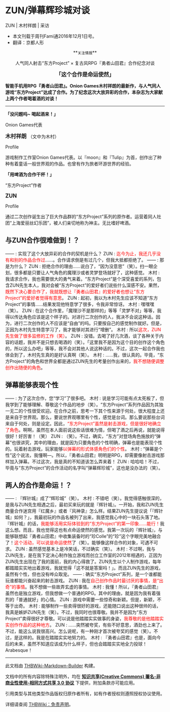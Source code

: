 # ZUN/弹幕辉珍城对谈

<!-- source html: G:\repos\THBWiki-Markdown-Builder\THBWikiMarkdown\Temp\main\7\78\ns0%3AZUN%2F%E5%BC%B9%E5%B9%95%E8%BE%89%E7%8F%8D%E5%9F%8E%E5%AF%B9%E8%B0%88.html -->

ZUN | 木村祥朗 | 采访

- 本文刊载于周刊Fami通2016年12月1日号。
- 翻译：京都人形


<center> **<small>关注情报</small>**   

  
人气同人射击“东方Project” × 复古风RPG『勇者山田君』合作纪念对谈  

<big> **「这个合作是命运使然」** </big>  

  

</center>

  
 **智能手机用RPG『勇者山田君』。Onion Games木村祥朗的最新作，与人气同人游戏“东方Project”达成了合作。为了纪念这次大放异彩的合作，本杂志为大家献上两个作者喝着酒的对谈！** 
  

  

___

  
 **「没问题吗~ 喝起酒来！」**   

Onion Games代表  

<big> **木村祥朗** </big>（文中为木村）  

Profile  

游戏制作工作室Onion Games代表。以『moon』和『Tulip』为首，创作出了种种有着童话一般世界观的作品。也曾有作为旅者环游世界的经验。  

  
  
  

 **「用啤酒为合作干杯！」**   

“东方Project”作者  

<big> **ZUN** </big>  

Profile  

通过二次创作诞生出了巨大作品群的“东方Project”系列的原作者。运营着同人社团“上海爱丽丝幻乐团”，被人们亲切地称为神主。无比嗜好啤酒。  

  

## 与ZUN合作很难做到！？
——
: 实现了这个大放异彩的合作的契机是什么？
ZUN
: <font color="#FF0000">迄今为止，我还几乎没有和别的作品合作过</font>……。合作请求倒是有过几个，但我大抵都拒绝了。
——
: 那是为什么？
ZUN
: 拒绝合作的理由……说白了，“因为没意思”（笑）。扫一眼企划，很多都是只要让人气角色的魔理沙或者灵梦登场就好了，这种感觉。
木村
: 我请求合作，我也需要很大的勇气来着。“东方Project”是个深受喜爱的系列，包含ZUN先生本人，我对会被“东方Project”的爱好者们说些什么深感不安。果然，<font color="#FF0000">既然下决心要合作了，我就既想让『勇者山田君』的爱好者也想让“东方Project”的爱好者觉得有意思</font>。
ZUN
: 起初，我以为木村先生应该不知道“东方Project”的事情……结果发现他特意学了很多，令我非常惊讶。
木村
: 嘿嘿嘿（笑）。
ZUN
: 在这个合作里，「魔理沙不是那样的」等等「灵梦不对」等等，我得以传达角色应该是这个样子的。对进行二次创作的人，我决不会说这种话。因为，进行二次创作的人不应该是“自由”的吗。只要按自己的感觉制作就好。但是，正因为木村先生特意学习了，我才能够对其进行“增删”。
木村
: 所以<font color="#FF0000">这次，ZUN先生做了很多监修的工作（笑）</font>。
ZUN
: 没错。去喝了好几次酒，谈了各种关于内容的话题，我并不是只想去喝酒的（笑）。「这里我不是因为这个目的创作这个角色的，所以这么办吧」等等，我不会对其他人说这种话的。不过，这次一起合作我也体会到了，木村先生真的是好认真啊（笑）。
木村
: ……我，很认真的。毕竟，“东方Project”的角色和世界全都是通过ZUN先生的考量创作出来的，<font color="#FF0000">我不想随便调整创作出随便的角色</font>。

## 弹幕能够表现个性
——
: 为了这次合作，您“学习”了很多吧。
木村
: 说是学习可能有点太死板了，但我学到了能够理解、尊敬这个作品的地步（笑）。“东方Project”系列作品因为其独一无二的个性很受欢迎。在合作之前，思考一下其个性来源于何处，很大程度上还是来自于世界观。那么，要说世界观哪里有个性，感觉是台词。那么要说那些台词来自于何处，则是设定。因此，<font color="#FF0000">“东方Project”虽然是射击游戏，但是很好地确立了角色</font>。啊啊，虽然在本人面前说这些话很难为情，但喝了酒之后再说，就能说得很好！好厉害！（笑）
ZUN
: （笑）。不过，确实，“东方”对登场角色施放的“弹幕”也很讲究，其中的理由，就是因为只要角色的个性明确，弹幕也是能表现个性的。玩着射击游戏，玩家能够<font color="#FF0000">以弹幕的形式体感角色们的个性</font>。
木村
: “弹幕是个性”这个说法，我懂啊—。所以，『勇者山田君』明明是RPG，却需要像射击游戏那样加入弹幕。不过这次，我是真的不知道该怎么弄来着！
ZUN
: 哈哈哈！不过，毕竟与“东方Project”的合作活动的名字叫“弹幕辉珍城”，这也是没办法的（笑）。

## 两人的合作是命运！？
——
: 『辉针城』成了“辉珍城”（笑）。
木村
: 不错吧（笑）。我觉得感触很深的，是我与ZUN先生相遇之后，最初买来玩的就是『辉针城』。一开始，我和ZUN先生商量合作迷宫用『红魔乡』或者『风神录』怎么样。结果ZUN先生提议说「『辉针城』如何？」，我最初玩的作品名被列了出来，我感觉我心中的一块石头落了地。『辉针城』的话，<font color="#FF0000">我能够活用实际体验到的“东方Project”的第一印象……能行！</font>我这么想。而且，我也觉得这也有点命运使然的感觉。我第一次玩的『辉针城』，与能够联想起『勇者山田君』中收集装备时的“珍Colle”的“珍”这个字眼完美地融合了！<font color="#FF0000">这个活动，可以说是命运使然</font>了（笑）。能够像这样合作的对象，可遇不可求。
ZUN
: 虽然感觉基本上是冷笑话，不过确实（笑）。
木村
: 不过啊，我与ZUN先生，是在我下定决心制作独立游戏而创立工作室的2012年相遇的，正因为ZUN先生出现在了我的面前，我的内心得救了。ZUN先生以个人制作游戏，每年都踏踏实实地出着游戏，我就觉得「这不就是答案吗！」。而且ZUN先生的游戏，虽然有个性，但也没有哗众取宠。
——
: 确实“东方Project”系列，是一个谁都能玩谁都能兴奋起来的射击游戏。
ZUN
: 我在<font color="#FF0000">自己创作作品时最讨厌的事情，是“出奇”的事情</font>。我不想做一些故弄玄虚的事情。
木村
: 我懂！所以，『勇者山田君』虽然也是独立游戏，但我想做一个普通的RPG。其中的理由，就是因为我有着强烈的「普通就好」的心情。
ZUN
: 游戏中需要一些惊奇和新颖。但是，新颖，不等于出奇。
木村
: 能够制作一些卖得很好的游戏，还能随口说出这种很帅的话，我真是嫉妒ZUN先生（笑）。不过，我同时也很尊敬。我并不是因为“东方Project”卖得很好才尊敬。可以说是他踏踏实实做事的身姿，<font color="#FF0000">我尊敬的是他踏踏实实创作作品的这种地方</font>。
ZUN
: ……突然被夸奖，有些不好意思，酒劲也上来了。不过，能这么说我很高兴。怎么说呢，有一种刚才首次被夸奖的感觉（笑）。不过，是这样的。我是在踏踏实实地努力的。
木村
: 『勇者山田君』也是，面向今后的未来，虽然不知道应该成为什么样子，但也会踏踏实实地全力投球！Arabesque！





---

此文档由 [THBWiki-Markdown-Builder](https://github.com/Delsin-Yu/THBWiki-Markdown-Builder) 构建。

文档中的所有内容除特殊注明外，均在 [**知识共享(Creative Commons) 署名-非商业性使用-相同方式共享 3.0 协议**](https://creativecommons.org/licenses/by-sa/3.0/deed.zh-hans) 下提供，附加条款亦可能应用。

引用类型与其他类型作品版权归原作者所有，如有作者授权则遵照授权协议使用。

详细请查阅 [THBWiki：免责声明](https://thbwiki.cc/THBWiki:%E5%85%8D%E8%B4%A3%E5%A3%B0%E6%98%8E)。

